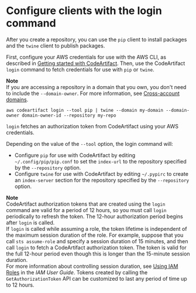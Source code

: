 # Configure clients with the login command<a name="python-configure"></a>

After you create a repository, you can use the `pip` client to install packages and the `twine` client to publish packages\.

First, configure your AWS credentials for use with the AWS CLI, as described in [Getting started with CodeArtifact](getting-started.md)\. Then, use the CodeArtifact `login` command to fetch credentials for use with `pip` or `twine`\.

**Note**  
If you are accessing a repository in a domain that you own, you don't need to include the `--domain-owner`\. For more information, see [Cross\-account domains](domain-overview.md#domain-overview-cross-account)\.

```
aws codeartifact login --tool pip | twine --domain my-domain --domain-owner domain-owner-id --repository my-repo
```

 `login` fetches an authorization token from CodeArtifact using your AWS credentials\. 

Depending on the value of the `--tool` option, the login command will:
+ Configure `pip` for use with CodeArtifact by editing `~/.config/pip/pip.conf` to set the `index-url` to the repository specified by the `--repository` option\.
+ Configure `twine` for use with CodeArtifact by editing `~/.pypirc` to create an `index-server` section for the repository specified by the `--repository` option\.

**Note**  
CodeArtifact authorization tokens that are created using the `login` command are valid for a period of 12 hours, so you must call `login` periodically to refresh the token\. The 12\-hour authorization period begins after `login` is called\.   
If `login` is called while assuming a role, the token lifetime is independent of the maximum session duration of the role\. For example, suppose that you call `sts assume-role` and specify a session duration of 15 minutes, and then call `login` to fetch a CodeArtifact authorization token\. The token is valid for the full 12\-hour period even though this is longer than the 15\-minute session duration\.   
For more information about controlling session duration, see [Using IAM Roles](https://docs.aws.amazon.com/IAM/latest/UserGuide/id_roles_use.html) in the *IAM User Guide*\. Tokens created by calling the `GetAuthorizationToken` API can be customized to last any period of time up to 12 hours\. 